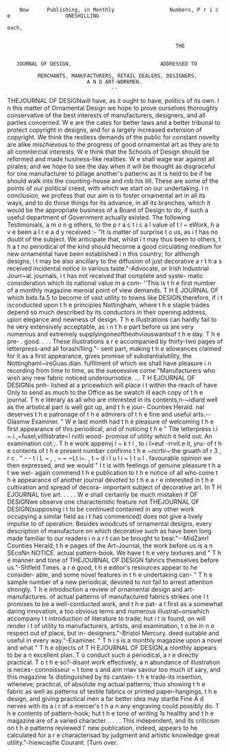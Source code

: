         Now      Publishing, in Monthly                  Numbers, P r i c e                  ONESHILLING
                                                                                                      each,


                                                           THE


       JOURNAL OF DESIGN,                             ADDRESSED TO

              MERCHANTS, MANUFACTURERS, RETAIL DEALERS, DESIGNERS,
                              A N D ART-WORKMEN.
                                      --
   THEJOURNAL   OF DESIGNwill have, as it ought to have, politics of its own. I n this
matter of Ornamental Design we hope to prove ourselves thoroughly conservative of the
best interests of manufacturers, designers, and all parties concerned. W e are the
cates for better laws and a better tribunal to protect copyright in designs, and for a
largely increased extension of copyright. We think the restless demands of the public
for constant novelty are alike mischievous to the progress of good ornamental art as
they are to all comnlercial interests. W e think that the Schools of Design should be
reformed and made husiness-like realities. W e shall wage war against all pirates; and
we hope to see the day when it will be thought as disgraceful for one manufacturer to
pillage another's patterns as it is held to be if he should walk into the counting-house
and rob his till. These are some of the points of our political creed, with which we start
on our undertaking. I n conclusion, we profess that our aim is to foster ornamental art in
all its ways, and to do those things for its advance, in all its branches, which it would be
the appropriate business of a Board of Design to do, if such a useful department of
Government actually existed.
               The following Testimonials, a m o n g others, to the p r a c t i c a l value of t l ~ eWork,
                                           h a v e been a l r e a d y received :-
  "It is matter of surprise t o us, as i t has no doubt         of the subject. We anticipate that, whilst i t may thus
been to others, t h a t no periodical of the kind should        hecorne a good circulating medium for new ornamental
have been established i n this country; for althongh            designs, i t may be also ancillary to the diffusion of just
decorative a r t h a s received incidental notice in various    taste."-Advocate,   or Irish Industrial Jourr~al.
journals, i t has not received that complete and syste-
matic consideration which its national value m a com-              ''This is t h e first number of a monthly magazine
meroial point of view demands. T H E JOURNAL OF                 which bids fa.5 to become of vast utility to towns like
DESIGN,therefore, if i t isconducted upon t h e principles      Nottingham, where t h e staple trades depend so much
described by its conductors in their opening address,           upon elegance and newness of design. T h e illustrations
can hardly fail to he very extensively acceptable, as           i n t h e part before us are very numerous and extremely
supplyingoneoftheohviouswantsof t h e day. T h e pre-                     .
                                                                good. . . . These illustrations a r e accompanied by
                                                                thirty-two pages of letterpress-and all forashi1ling."-
sent part, making t h e allowances claimed for it as a
first appearance, gives promise of substantialutility, the      Nottinghaml~ireGuas.dian.
fulfilment of which we shall have pleasure i n recording
from time to time, as the sueoessive                   come       "Manufacturers who wish any new fabric noticed
underournotice.    ...      T H EJOURNAL OF DESIGNis pnh-
 lished at a pricewhich will place i t within the reach of
                                                                have Only to send as much to the Office as             be
                                                                swatch ill each copy of t h e journal. T h e literary as
 all who are interested in its contents,n-~idlard               well as the artistical part is well got up, and t h e jour-
 Counties Herald.                                               nal deserves t h e patronage of t h e admirers of t h e fine
                                                                and useful arts.--Glasmw Examiner.
    " W e last month had t h e pleasure of welcoming t h e
first appearance of this periodical, and of noticing t h e        " Tlte letterpress i.i ~.i.,~fusel,villtistrate&lt;l rvitli wood-
promise of utility which it held out. An examination            cot.;. T h e work appenvj I ~ k t l , to     i I&gt;euf -rrvit.e it, yru-
of t h e contents of t h e present number confirms t h e        ~ncrtir~:the gruath of r 3 , r c . " - - t i L ~ , , ~ ~ ~Lt i~. , t ~ d i l u l i ~ ) t u l .
favourable opinion we then expressed, and we would                  " I t is with feelings of genuine pleasure t h a t we wel-
again commend t h e publication to t h e notice of all who      come t h e appearance of another journal devoted to t h e
a r e interested in t h e cultivation and spread of decora-     important subject of decorative art. In T H EJOURNAL
tive art. . . . . W e shall certainly be much mistaken if       OF DESIGNwe observe one characteristic feature not
THEJOURNAL         OF DESIGN(supposing i t to be continued      contained in any other work occupying a similar field
as i t has commenced) does not give a lively impulse to         of operation. Besides woodcuts of ornamental designs,
every description of manufacture on which decorative            such as have been long made familiar to our readers i n
a r t can be brought to bear."--MidZanrl Counties Herald,       t h e pages of the Art-Journal, the work before us is a n
SEcoNn NOTICE.                                                  actual pattern-book. We have t h e very textures and
    " T h e manner and tone of THEJOUBNAL        OF DESIGN      fahrics themselves before us."-Shfleld         Times.
a r e good, t h e editor's resources appear to he consider-
able, and some novel features in t h e undertaking can-             " T h e sample number of a new periodical, devoted to
not fail to arrest attention strongly. T h e introdoction        a review of ornamental design and art-manufactures.
of actual patterns of manufactured fabrics strikes one           I t promises to be a well-conducted work, and t h e pat-
a t first as a somewhat daring innovation, a too obvious         terns and numerous illustrat~onswhich accompany l t
introduction of literature to trade; hut i t is found, on        will render i t of utility to manufacturers, artists, and
examination, t o be in n o respect out of place, but in-         designers."-Bristol Mercury.
deed suitable and useful in every way."-Examiner.                    " T h i s is a monthly magazine upon a novel and what
    " T h e objects of T H EJOURNAL    OF DESIGN,a nlonthly      appears to be a n excellent plan. T o conduct such a
periodical, a r e directly practical. T o t h e so?-disant       work effectively, a n abundance of illustration is neces-
 connoisseur ~ t tone
                    s     and aim rnav savour too much of        sary, and this magazine 1s distinguished by its cantain-
t h e trade-its insertion, wheneve; practical, of absolute       ing actual patterns; thus showing t h e fabric as well as
 patterns of textile fabrics or printed paper-hangings,          t h e design, and giving practical men a far better idea
may startle Fine A d nerves with its a i r of a mercer's         t h a n any engraving could possibly do. T h e contents of
pattern-hook; hut t h e tone of writing 1s healthy and           t h e magazine are of a varied character. . . . . This
independent, and its criticism on t h e patterns reviewed I'     new publication, indeed, appears to he calculated for
 a r e characterisad by judgment and artistic knowledge           great utility."-hiewcasfle   Courant.
                                                                                                              [Turn over.
